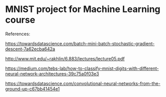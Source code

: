 # MNIST project for Machine Learning course

References:

https://towardsdatascience.com/batch-mini-batch-stochastic-gradient-descent-7a62ecba642a

http://www.mit.edu/~rakhlin/6.883/lectures/lecture05.pdf 

https://medium.com/tebs-lab/how-to-classify-mnist-digits-with-different-neural-network-architectures-39c75a0f03e3

https://towardsdatascience.com/convolutional-neural-networks-from-the-ground-up-c67bb41454e1
